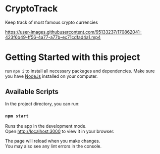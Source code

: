 # CryptoTrack
Keep track of most famous crypto currencies


https://user-images.githubusercontent.com/95133237/170862041-423f6b49-ff56-4a77-a77b-ec71cdfad4a1.mp4


# Getting Started with this project

run `npm i` to install all necessary packages and dependencies.
Make sure you have [NodeJs](https://nodejs.org/) installed on your computer.

## Available Scripts

In the project directory, you can run:

### `npm start`

Runs the app in the development mode.\
Open [http://localhost:3000](http://localhost:3000) to view it in your browser.

The page will reload when you make changes.\
You may also see any lint errors in the console.
